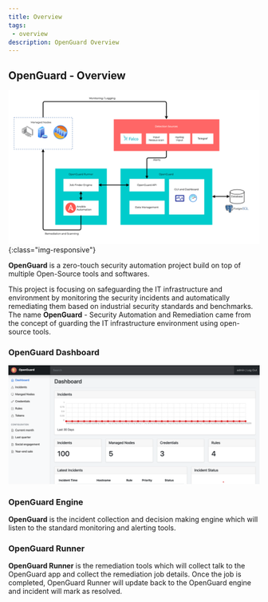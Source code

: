 ```yaml
---
title: Overview
tags:
 - overview
description: OpenGuard Overview
---
```


## OpenGuard - Overview

![OpenGuard High Level Design](/assets/img/openguard-hld.png){:class="img-responsive"}

**OpenGuard** is a zero-touch security automation project build on top of multiple Open-Source tools and softwares.

This project is focusing on safeguarding the IT infrastructure and environment by monitoring the security incidents and automatically remediating them based on industrial security standards and benchmarks. The name **OpenGuard** - Security Automation and Remediation came from the concept of guarding the IT infrastructure environment using open-source tools.

### OpenGuard Dashboard

![Dashboard](/assets/img/dashboard.png)

### OpenGuard Engine

**OpenGuard** is the incident collection and decision making engine which will listen to the standard monitoring and alerting tools.

### OpenGuard Runner

**OpenGuard Runner** is the remediation tools which will collect talk to the OpenGuard app and collect the remediation job details. Once the job is completed, OpenGuard Runner will update back to the OpenGuard engine and incident will mark as resolved.
